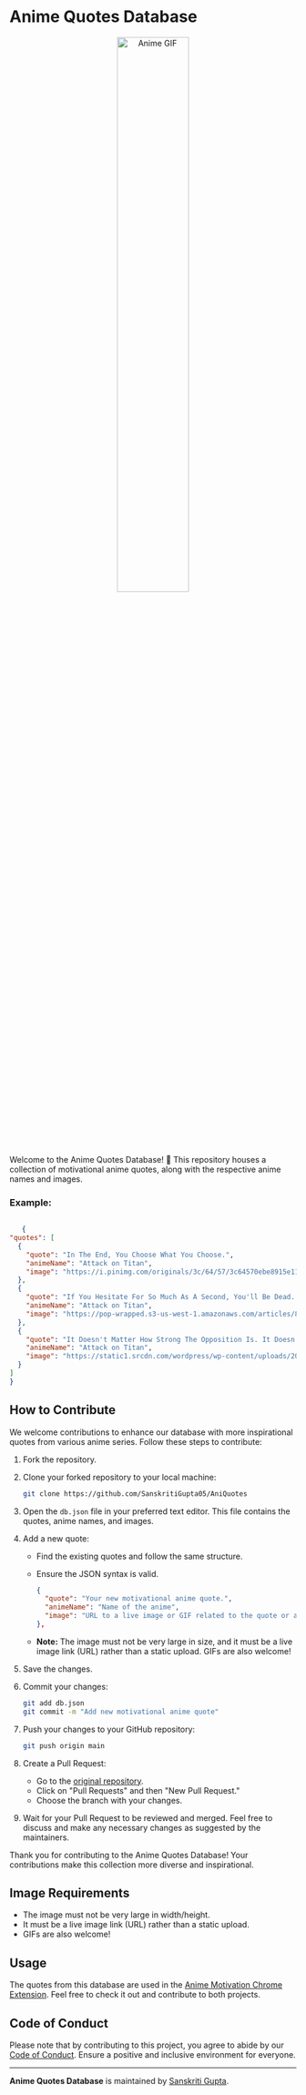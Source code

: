 # Anime Quotes Database

<p align="center">
<img src="https://i.pinimg.com/originals/35/35/00/3535009c4a5e1d6c611dc436183b2be3.gif" alt="Anime GIF" style="width:50%">
</p>

Welcome to the Anime Quotes Database! 🌟 This repository houses a collection of motivational anime quotes, along with the respective anime names and images.

### Example:

```json

   {
"quotes": [
  {
    "quote": "In The End, You Choose What You Choose.",
    "animeName": "Attack on Titan",
    "image": "https://i.pinimg.com/originals/3c/64/57/3c64570ebe8915e1114c7581536b29b8.gif"
  },
  {
    "quote": "If You Hesitate For So Much As A Second, You'll Be Dead. The Moment You See An Opening, Go For The Kill..",
    "animeName": "Attack on Titan",
    "image": "https://pop-wrapped.s3-us-west-1.amazonaws.com/articles/81872/live-action-cast-attack-titan-unveiled-costume-1-med.gif"
  },
  {
    "quote": "It Doesn't Matter How Strong The Opposition Is. It Doesn't Matter How Fearsome The World Is, It Doesn't Matter How Cruel The World Is. Fight!",
    "animeName": "Attack on Titan",
    "image": "https://static1.srcdn.com/wordpress/wp-content/uploads/2021/03/Eren-in-Attack-on-Titan.jpg?q=50&fit=crop&w=500&dpr=0.5"
  }
]
}

```

## How to Contribute

We welcome contributions to enhance our database with more inspirational quotes from various anime series. Follow these steps to contribute:

1. Fork the repository.

2. Clone your forked repository to your local machine:

   ```bash
   git clone https://github.com/SanskritiGupta05/AniQuotes
   ```

3. Open the `db.json` file in your preferred text editor. This file contains the quotes, anime names, and images.

4. Add a new quote:

   - Find the existing quotes and follow the same structure.
   - Ensure the JSON syntax is valid.

     ```json
     {
       "quote": "Your new motivational anime quote.",
       "animeName": "Name of the anime",
       "image": "URL to a live image or GIF related to the quote or anime (not too large in size)"
     },
     ```

   - **Note:** The image must not be very large in size, and it must be a live image link (URL) rather than a static upload. GIFs are also welcome!

5. Save the changes.

6. Commit your changes:

   ```bash
   git add db.json
   git commit -m "Add new motivational anime quote"
   ```

7. Push your changes to your GitHub repository:

   ```bash
   git push origin main
   ```

8. Create a Pull Request:

   - Go to the [original repository](https://github.com/SanskritiGupta05/AniQuotes).
   - Click on "Pull Requests" and then "New Pull Request."
   - Choose the branch with your changes.

9. Wait for your Pull Request to be reviewed and merged. Feel free to discuss and make any necessary changes as suggested by the maintainers.

Thank you for contributing to the Anime Quotes Database! Your contributions make this collection more diverse and inspirational.

## Image Requirements

- The image must not be very large in width/height.
- It must be a live image link (URL) rather than a static upload.
- GIFs are also welcome!

## Usage

The quotes from this database are used in the [Anime Motivation Chrome Extension](https://github.com/SanskritiGupta05/AniQuotes-Chrome-Extension/tree/main). Feel free to check it out and contribute to both projects.

## Code of Conduct

Please note that by contributing to this project, you agree to abide by our [Code of Conduct](CODE_OF_CONDUCT.md). Ensure a positive and inclusive environment for everyone.

---

**Anime Quotes Database** is maintained by [Sanskriti Gupta](https://github.com/SanskritiGupta05).
